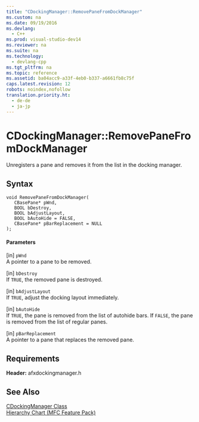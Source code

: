 ```yaml
---
title: "CDockingManager::RemovePaneFromDockManager"
ms.custom: na
ms.date: 09/19/2016
ms.devlang: 
  - C++
ms.prod: visual-studio-dev14
ms.reviewer: na
ms.suite: na
ms.technology: 
  - devlang-cpp
ms.tgt_pltfrm: na
ms.topic: reference
ms.assetid: ba04acc9-a33f-4eb0-b337-a6661fb8c75f
caps.latest.revision: 12
robots: noindex,nofollow
translation.priority.ht: 
  - de-de
  - ja-jp
---
```

# CDockingManager::RemovePaneFromDockManager
Unregisters a pane and removes it from the list in the docking manager.  
  
## Syntax  
  
```  
void RemovePaneFromDockManager(  
   CBasePane* pWnd,  
   BOOL bDestroy,  
   BOOL bAdjustLayout,  
   BOOL bAutoHide = FALSE,  
   CBasePane* pBarReplacement = NULL  
);  
```  
  
#### Parameters  
 [in] `pWnd`  
 A pointer to a pane to be removed.  
  
 [in] `bDestroy`  
 If `TRUE`, the removed pane is destroyed.  
  
 [in] `bAdjustLayout`  
 If `TRUE`, adjust the docking layout immediately.  
  
 [in] `bAutoHide`  
 If `TRUE`, the pane is removed from the list of autohide bars. If `FALSE`, the pane is removed from the list of regular panes.  
  
 [in] `pBarReplacement`  
 A pointer to a pane that replaces the removed pane.  
  
## Requirements  
 **Header:** afxdockingmanager.h  
  
## See Also  
 [CDockingManager Class](../vs140/CDockingManager-Class.md)   
 [Hierarchy Chart (MFC Feature Pack)](../vs140/Hierarchy-Chart.md)
